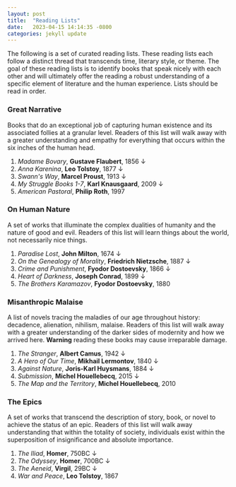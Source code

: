 ```yaml
---
layout: post
title:  "Reading Lists"
date:   2023-04-15 14:14:35 -0800
categories: jekyll update
---
```


The following is a set of curated reading lists. These reading lists each follow a distinct thread that transcends time, literary style, or theme. The goal of these reading lists is to identify books that speak nicely with each other and will ultimately offer the reading a robust understanding of a specific element of literature and the human experience. Lists should be read in order.

### Great Narrative

Books that do an exceptional job of capturing human existence and its associated follies at a granular level. Readers of this list will walk away with a greater understanding and empathy for everything that occurs within the six inches of the human head.

1. *Madame Bovary*, **Gustave Flaubert**, 1856 &darr; 
2. *Anna Karenina*, **Leo Tolstoy**, 1877 &darr; 
3. *Swann's Way*, **Marcel Proust**, 1913 &darr; 
4. *My Struggle Books 1-7*, **Karl Knausgaard**, 2009 &darr;
5. *American Pastoral*, **Philip Roth**, 1997 

### On Human Nature

A set of works that illuminate the complex dualities of humanity and the nature of good and evil. Readers of this list will learn things about the world, not necessarily nice things.

1. *Paradise Lost*, **John Milton**, 1674 &darr;
2. *On the Genealogy of Morality*, **Friedrich Nietzsche**, 1887 &darr;
3. *Crime and Punishment*, **Fyodor Dostoevsky**, 1866 &darr; 
4. *Heart of Darkness*, **Joseph Conrad**, 1899 &darr;
5. *The Brothers Karamazov*, **Fyodor Dostoevsky**, 1880

### Misanthropic Malaise 

A list of novels tracing the maladies of our age throughout history: decadence, alienation, nihilism, malaise. Readers of this list will walk away with a greater understanding of the darker sides of modernity and how we arrived here. **Warning** reading these books may cause irreparable damage.

1. *The Stranger*, **Albert Camus**, 1942 &darr;
2. *A Hero of Our Time*, **Mikhail Lermontov**, 1840 &darr;
3. *Against Nature*, **Joris-Karl Huysmans**, 1884 &darr;
4. *Submission*, **Michel Houellebecq**, 2015 &darr;
5. *The Map and the Territory*, **Michel Houellebecq**, 2010 

### The Epics

A set of works that transcend the description of story, book, or novel to achieve the status of an epic. Readers of this list will walk away understanding that within the totality of society, individuals exist within the superposition of insignificance and absolute importance. 

1. *The Iliad*, **Homer**, 750BC &darr;
2. *The Odyssey*, **Homer**, 700BC &darr;
3. *The Aeneid*, **Virgil**, 29BC &darr;
4. *War and Peace*, **Leo Tolstoy**, 1867
